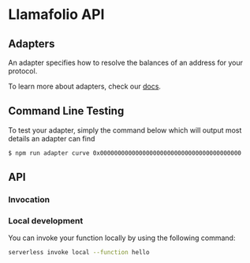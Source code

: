 # Llamafolio API

## Adapters

An adapter specifies how to resolve the balances of an address for your protocol.

To learn more about adapters, check our [docs](https://docs.llamafolio.com).

## Command Line Testing

To test your adapter, simply the command below which will output most details an adapter can find

```
$ npm run adapter curve 0x0000000000000000000000000000000000000000
```

## API

### Invocation

### Local development

You can invoke your function locally by using the following command:

```bash
serverless invoke local --function hello
```
